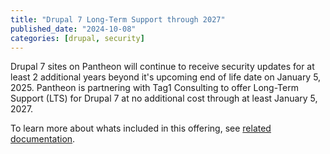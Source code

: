```yaml
---
title: "Drupal 7 Long-Term Support through 2027"
published_date: "2024-10-08"
categories: [drupal, security]
---
```

Drupal 7 sites on Pantheon will continue to receive security updates for at least 2 additional years beyond it's upcoming end of life date on January 5, 2025. Pantheon is partnering with Tag1 Consulting to offer Long-Term Support (LTS) for Drupal 7 at no additional cost through at least January 5, 2027.

To learn more about whats included in this offering, see [related documentation](/supported-drupal/#drupal-7-long-term-support).

